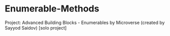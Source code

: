 # Enumerable-Methods
Project: Advanced Building Blocks - Enumerables by Microverse (created by Sayyod Saidov) [solo project]
